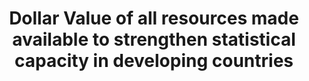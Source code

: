 ---
data_non_statistical: true
goal_meta_link: http://unstats.un.org/sdgs/files/metadata-compilation/Metadata-Goal-17.pdf
graph_title: Dollar Value of all resources made available to strengthen statistical
  capacity in developing countries
graph_type: null
has_metadata: false
indicator: 17.19.1
indicator_name: Dollar value of all resources made available to strengthen statistical
  capacity in developing countries
indicator_sort_order: 17-19-01
indicator_variable: null
layout: indicator
national_geographical_coverage: United States
permalink: /17-19-1/
published: true
reporting_status: notstarted
sdg_goal: 17
source_active_1: true
source_notes_1: null
source_title_1: null
target: By 2030, build on existing initiatives to develop measurements of progress
  on sustainable development that complement gross domestic product, and support statistical
  capacity-building in developing countries.
target_id: '17.19'
title: Dollar Value of all resources made available to strengthen statistical capacity
  in developing countries
un_custodial_agency: 'PARIS21  (Partnering Agencies: UNSD, Regionall Commissions,
  World Bank)'
un_designated_tier: '1'
variable_description: null
variable_notes: null
---